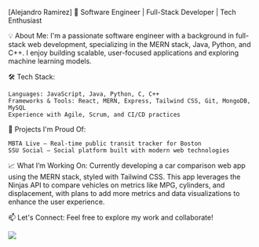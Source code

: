 [Alejandro Ramirez] 🚀 Software Engineer | Full-Stack Developer | Tech Enthusiast


💡 About Me:
I'm a passionate software engineer with a background in full-stack web development, specializing in the MERN stack, Java, Python, and C++. I enjoy building scalable, user-focused applications and exploring machine learning models.

🛠️ Tech Stack:

    Languages: JavaScript, Java, Python, C, C++
    Frameworks & Tools: React, MERN, Express, Tailwind CSS, Git, MongoDB, MySQL
    Experience with Agile, Scrum, and CI/CD practices

🌟 Projects I'm Proud Of:

    MBTA Live – Real-time public transit tracker for Boston
    SSU Social – Social platform built with modern web technologies

📈 What I’m Working On:
Currently developing a car comparison web app using the MERN stack, styled with Tailwind CSS. This app leverages the Ninjas API to compare vehicles on metrics like MPG, cylinders, and displacement, with plans to add more metrics and data visualizations to enhance the user experience.

📫 Let's Connect:
Feel free to explore my work and collaborate!

![](https://64.media.tumblr.com/ae94530a37856674bbfa2e6d3eb72691/44310c87cb2d17df-70/s540x810/5a26233f3b493286609ce8d44bd5927fdbaa0c5f.gifv)
